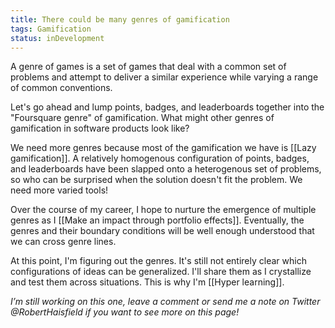 ```yaml
---
title: There could be many genres of gamification
tags: Gamification
status: inDevelopment
---
```

A genre of games is a set of games that deal with a common set of problems and attempt to deliver a similar experience while varying a range of common conventions.

Let's go ahead and lump points, badges, and leaderboards together into the "Foursquare genre" of gamification. What might other genres of gamification in software products look like?

We need more genres because most of the gamification we have is [[Lazy gamification]]. A relatively homogenous configuration of points, badges, and leaderboards have been slapped onto a heterogenous set of problems, so who can be surprised when the solution doesn't fit the problem. We need more varied tools!

Over the course of my career, I hope to nurture the emergence of multiple genres as I [[Make an impact through portfolio effects]]. Eventually, the genres and their boundary conditions will be well enough understood that we can cross genre lines.

At this point, I'm figuring out the genres. It's still not entirely clear which configurations of ideas can be generalized. I'll share them as I crystallize and test them across situations. This is why I'm [[Hyper learning]].

*I’m still working on this one, leave a comment or send me a note on Twitter @RobertHaisfield if you want to see more on this page!*